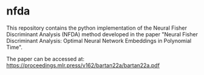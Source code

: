 # nfda
This repository contains the python implementation of the Neural Fisher Discriminant Analysis (NFDA) method developed in the paper "Neural Fisher Discriminant Analysis: Optimal Neural Network Embeddings in Polynomial Time".

The paper can be accessed at: https://proceedings.mlr.press/v162/bartan22a/bartan22a.pdf
